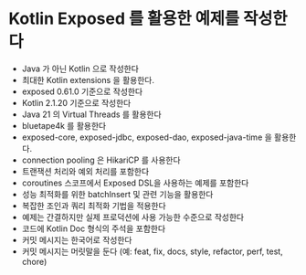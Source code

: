 # Kotlin Exposed 를 활용한 예제를 작성한다

- Java 가 아닌 Kotlin 으로 작성한다
- 최대한 Kotlin extensions 을 활용한다.
- exposed 0.61.0 기준으로 작성한다
- Kotlin 2.1.20 기준으로 작성한다
- Java 21 의 Virtual Threads 를 활용한다
- bluetape4k 를 활용한다
- exposed-core, exposed-jdbc, exposed-dao, exposed-java-time 을 활용한다.
- connection pooling 은 HikariCP 를 사용한다
- 트랜잭션 처리와 예외 처리를 포함한다
- coroutines 스코프에서 Exposed DSL을 사용하는 예제를 포함한다
- 성능 최적화를 위한 batchInsert 및 관련 기능을 활용한다
- 복잡한 조인과 쿼리 최적화 기법을 적용한다
- 예제는 간결하지만 실제 프로덕션에 사용 가능한 수준으로 작성한다
- 코드에 Kotlin Doc 형식의 주석을 포함한다
- 커밋 메시지는 한국어로 작성한다
- 커밋 메시지는 머릿말을 둔다 (예: feat, fix, docs, style, refactor, perf, test, chore)

